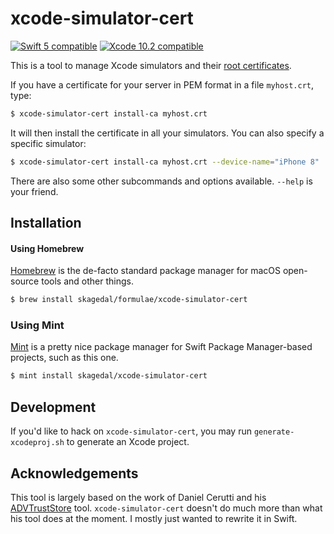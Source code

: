 # xcode-simulator-cert

[![Swift 5 compatible][swift-badge]][Swift] [![Xcode 10.2 compatible][xcode-badge]][Xcode] 

This is a tool to manage Xcode simulators and their [root certificates][RootCertificate]. 

If you have a certificate for your server in PEM format in a file `myhost.crt`, type:

```bash
$ xcode-simulator-cert install-ca myhost.crt
```

It will then install the certificate in all your simulators. You can also specify a specific simulator:

```bash
$ xcode-simulator-cert install-ca myhost.crt --device-name="iPhone 8"
```

There are also some other subcommands and options available. `--help` is your friend.

## Installation

#### Using Homebrew

[Homebrew] is the de-facto standard package manager for macOS open-source tools and other things.

```bash
$ brew install skagedal/formulae/xcode-simulator-cert
```

### Using Mint

[Mint] is a pretty nice package manager for Swift Package Manager-based projects, such as this one. 

```bash
$ mint install skagedal/xcode-simulator-cert
```

## Development

If you'd like to hack on `xcode-simulator-cert`, you may run `generate-xcodeproj.sh` to generate an Xcode project. 

## Acknowledgements

This tool is largely based on the work of Daniel Cerutti and his [ADVTrustStore] tool.  `xcode-simulator-cert` doesn't do much more than what his tool does at the moment.  I mostly just wanted to rewrite it in Swift.

[ADVTrustStore]: https://github.com/ADVTOOLS/ADVTrustStore
[Homebrew]: https://brew.sh
[Mint]: https://github.com/yonaskolb/Mint
[RootCertificate]: https://en.wikipedia.org/wiki/Root_certificate
[Swift]: https://developer.apple.com/swift/
[Xcode]: https://developer.apple.com/xcode/

[swift-badge]: https://img.shields.io/badge/swift-5-orange.svg?style=flat
[xcode-badge]: https://img.shields.io/badge/xcode-10.2-blue.svg?style=flat 
